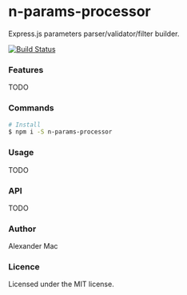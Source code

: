 # n-params-processor
Express.js parameters parser/validator/filter builder.

[![Build Status](https://travis-ci.org/AlexanderMac/n-params-processor.svg?branch=master)](https://travis-ci.org/AlexanderMac/n-params-processor)

### Features
TODO

### Commands

```sh
# Install
$ npm i -S n-params-processor
```

### Usage
TODO

### API
TODO

### Author
Alexander Mac

### Licence
Licensed under the MIT license.
